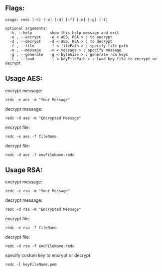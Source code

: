## Flags:

```
usage: redc [-h] [-e] [-d] [-f] [-m] [-g] [-l]

optional arguments:
  -h, --help        show this help message and exit
  -e , --encrypt    -e < AES, RSA > : to encrypt
  -d , --decrypt    -d < AES, RSA > : to decrypt
  -f , --file       -f < filePath > : specify file path
  -m , --message    -m < message > : specify message
  -g , --generate   -g < byteSize > : generate rsa keys
  -l , --load       -l < keyFilePath > : load key file to encrypt or decrypt
```

## Usage AES:

encrypt message:
```
redc -e aes -m "Your Message"
```

decrypt message:
```
redc -d aes -m "Encrypted Messsge"
```

encrypt file:
```
redc -e aes -f fileName
```

decrypt file:
```
redc -d aes -f encFileName.redc
```

## Usage RSA:

encrypt message:
```
redc -e rsa -m "Your Message"
```
decrypt message:
```
redc -d rsa -m "Encrypted Message"
```

encrypt file:
```
redc -e rsa -f fileName
```

decrypt file:
```
redc -d rsa -f encFileName.redc
```

specify costum key to encrypt or decrypt:
```
redc -l keyFileName.pem
```